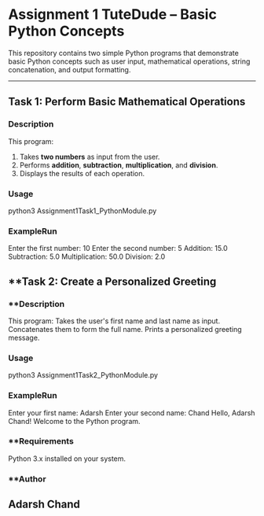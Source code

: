 # Assignment 1 TuteDude – Basic Python Concepts

This repository contains two simple Python programs that demonstrate basic Python concepts such as user input, mathematical operations, string concatenation, and output formatting.

---

## **Task 1: Perform Basic Mathematical Operations**

### **Description**
This program:
1. Takes **two numbers** as input from the user.
2. Performs **addition**, **subtraction**, **multiplication**, and **division**.
3. Displays the results of each operation.

### **Usage**
python3 Assignment1Task1_PythonModule.py

### **ExampleRun**
Enter the first number: 10
Enter the second number: 5
Addition:  15.0
Subtraction:  5.0
Multiplication:  50.0
Division:  2.0

## **Task 2: Create a Personalized Greeting
### **Description
This program:
Takes the user's first name and last name as input.
Concatenates them to form the full name.
Prints a personalized greeting message.
### **Usage**
python3 Assignment1Task2_PythonModule.py

### **ExampleRun**
Enter your first name: Adarsh
Enter your second name: Chand
Hello, Adarsh Chand! Welcome to the Python program.

### **Requirements
Python 3.x installed on your system.

### **Author
Adarsh Chand
----





